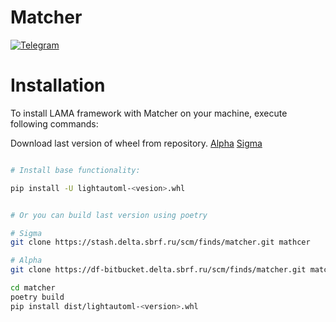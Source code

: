 # Matcher

[![Telegram](https://img.shields.io/badge/chat-on%20Telegram-2ba2d9.svg)](https://t.me/lamamatcher)

<a name="installation"></a>
# Installation
To install LAMA framework with Matcher on your machine, execute following commands:  

Download last version of wheel from repository. [Alpha](https://df-bitbucket.sbrf.ru/projects/MATCHER/repos/lama-matcher/browse) [Sigma](https://stash.delta.sbrf.ru/projects/MATCHER/repos/lama-matcher/browse) 
```bash

# Install base functionality:

pip install -U lightautoml-<vesion>.whl


# Or you can build last version using poetry

# Sigma
git clone https://stash.delta.sbrf.ru/scm/finds/matcher.git mathcer

# Alpha 
git clone https://df-bitbucket.delta.sbrf.ru/scm/finds/matcher.git matcher

cd matcher
poetry build 
pip install dist/lightautoml-<version>.whl
```